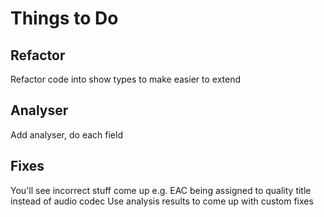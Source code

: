 # Things to Do 


## Refactor
Refactor code into show types to make easier to extend


## Analyser
Add analyser, do each field


## Fixes
You'll see incorrect stuff come up
e.g. EAC being assigned to quality title instead of audio codec 
Use analysis results to come up with custom fixes